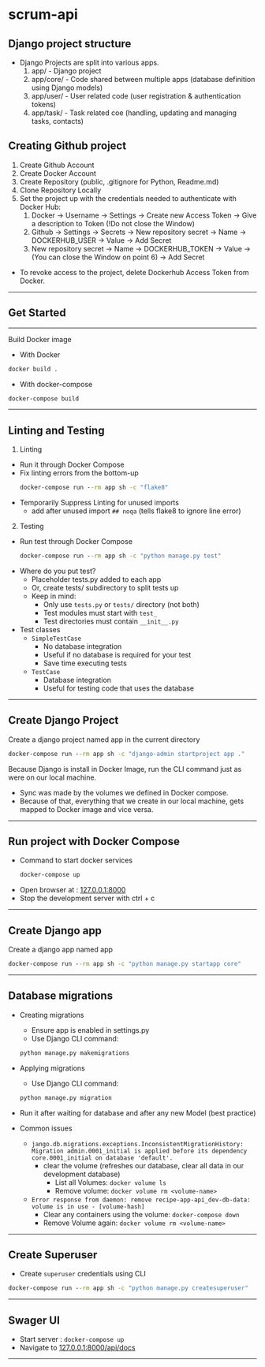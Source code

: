 # scrum-api

## Django project structure
- Django Projects are split into various apps.
    1. app/ - Django project
    2. app/core/ - Code shared between multiple apps (database definition using Django models)
    3. app/user/ - User related code (user registration & authentication tokens)
    4. app/task/ - Task related coe (handling, updating and managing tasks, contacts)

## Creating Github project
1. Create Github Account
2. Create Docker Account
3. Create Repository (public, .gitignore for Python, Readme.md)
4. Clone Repository Locally
5. Set the project up with the credentials needed to authenticate with Docker Hub:
   1. Docker -> Username -> Settings -> Create new Access Token -> Give a description to Token (!Do not close the Window)
   2. Github -> Settings -> Secrets -> New repository secret -> Name -> DOCKERHUB_USER -> Value <dockerhub-username> -> Add Secret
   3. New repository secret -> Name -> DOCKERHUB_TOKEN -> Value -> <dockerhub-access-token> (You can close the Window on point 6) -> Add Secret
- To revoke access to the project, delete Dockerhub Access Token from Docker.

---

## Get Started

---

Build Docker image

- With Docker
```cmd
docker build .
```
- With docker-compose
```cmd
docker-compose build
```
---

## Linting and Testing

1. Linting
- Run it through Docker Compose
- Fix linting errors from the bottom-up
    ```cmd
    docker-compose run --rm app sh -c "flake8"
    ```
- Temporarily Suppress Linting for unused imports
    - add after unused import ```## noqa``` (tells flake8 to ignore line error)
2. Testing
- Run test through Docker Compose
  ```cmd
  docker-compose run --rm app sh -c "python manage.py test"
  ```
- Where do you put test?
    - Placeholder tests.py added to each app
    - Or, create tests/ subdirectory to split tests up
    - Keep in mind:
        - Only use ```tests.py``` or ```tests/``` directory (not both)
        - Test modules must start with ```test_```
        - Test directories must contain ```__init__.py```
-  Test classes
    - ```SimpleTestCase```
        - No database integration
        - Useful if no database is required for your test
        - Save time executing tests
    - ```TestCase```
        - Database integration
        - Useful for testing code that uses the database

---

## Create Django Project

Create a django project named app in the current directory
```cmd
docker-compose run --rm app sh -c "django-admin startproject app ."
```
Because Django is install in Docker Image, run the CLI command just as were on our local machine.
- Sync was made by the volumes we defined in Docker compose.
- Because of that, everything that we create in our local machine, gets mapped to Docker image and vice versa.

---

## Run project with Docker Compose
- Command to start docker services
    ```cmd
    docker-compose up
    ```
- Open browser at : [127.0.0.1:8000](127.0.0.1:8000)
- Stop the development server with ctrl + c

---

## Create Django app

Create a django app named app
```cmd
docker-compose run --rm app sh -c "python manage.py startapp core"
```

---

## Database migrations

- Creating migrations
    - Ensure app is enabled in settings.py
    - Use Django CLI command:
    ```cmd
    python manage.py makemigrations
    ```
- Applying migrations
    - Use Django CLI command:
    ```cmd
    python manage.py migration
    ```
- Run it after waiting for database and after any new Model (best practice)


- Common issues
  - ```jango.db.migrations.exceptions.InconsistentMigrationHistory: Migration admin.0001_initial is applied before its dependency core.0001_initial on database 'default'.```
    - clear the volume (refreshes our database, clear all data in our development database)
      - List all Volumes: ```docker volume ls```
      - Remove volume: ```docker volume rm <volume-name>```
  - ```Error response from daemon: remove recipe-app-api_dev-db-data: volume is in use - [volume-hash]```
    - Clear any containers using the volume: ```docker-compose down```
    - Remove Volume again: ```docker volume rm <volume-name>```

---

## Create Superuser
- Create ```superuser``` credentials using CLI
```cmd
docker-compose run --rm app sh -c "python manage.py createsuperuser"
```

---

## Swager UI
 - Start server : ```docker-compose up```
 - Navigate to [127.0.0.1:8000/api/docs](http://127.0.0.1:8000/api/docs)

---